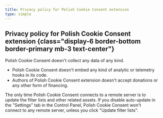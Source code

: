 ```yaml
---
title: Privacy policy for Polish Cookie Consent extension
type: simple
---
```

## Privacy policy for Polish Cookie Consent extension {class="display-6 border-bottom border-primary mb-3 text-center"}

Polish Cookie Consent doesn't collect any data of any kind.

* Polish Cookie Consent doesn't embed any kind of analytic or telemetry hooks in its code.
* Authors of Polish Cookie Consent extension doesn't accept donations or any other form of financing.

The only time Polish Cookie Consent connects to a remote server is to update the filter lists and other related assets. If you disable auto-update in the "Settings" tab in the Control Panel, Polish Cookie Consent won't connect to any remote server, unless you click "Update filter lists".
